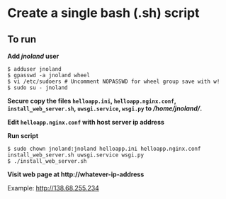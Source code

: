 # Create a single bash (.sh) script  

## To run  

**Add *jnoland* user**  


    $ adduser jnoland    
    $ gpasswd -a jnoland wheel
    $ vi /etc/sudoers # Uncomment NOPASSWD for wheel group save with w!
    $ sudo su - jnoland

**Secure copy the files `helloapp.ini`, `helloapp.nginx.conf`, `install_web_server.sh`, `uwsgi.service`, `wsgi.py` to */home/jnoland/*.**  

**Edit `helloapp.nginx.conf` with host server ip address**  

**Run script**  


    $ sudo chown jnoland:jnoland helloapp.ini helloapp.nginx.conf install_web_server.sh uwsgi.service wsgi.py
    $ ./install_web_server.sh
    
**Visit web page at http://whatever-ip-address**

Example: http://138.68.255.234
